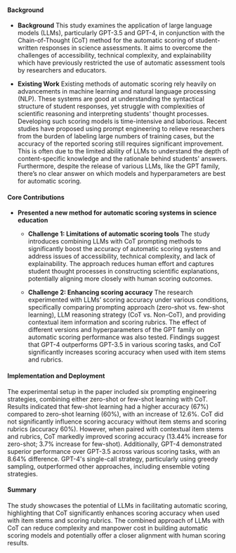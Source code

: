 #### Background
- **Background**
This study examines the application of large language models (LLMs), particularly GPT-3.5 and GPT-4, in conjunction with the Chain-of-Thought (CoT) method for the automatic scoring of student-written responses in science assessments. It aims to overcome the challenges of accessibility, technical complexity, and explainability which have previously restricted the use of automatic assessment tools by researchers and educators.

- **Existing Work**
Existing methods of automatic scoring rely heavily on advancements in machine learning and natural language processing (NLP). These systems are good at understanding the syntactical structure of student responses, yet struggle with complexities of scientific reasoning and interpreting students' thought processes. Developing such scoring models is time-intensive and laborious. Recent studies have proposed using prompt engineering to relieve researchers from the burden of labeling large numbers of training cases, but the accuracy of the reported scoring still requires significant improvement. This is often due to the limited ability of LLMs to understand the depth of content-specific knowledge and the rationale behind students' answers. Furthermore, despite the release of various LLMs, like the GPT family, there’s no clear answer on which models and hyperparameters are best for automatic scoring.

#### Core Contributions
- **Presented a new method for automatic scoring systems in science education**
    - **Challenge 1: Limitations of automatic scoring tools**
        The study introduces combining LLMs with CoT prompting methods to significantly boost the accuracy of automatic scoring systems and address issues of accessibility, technical complexity, and lack of explainability. The approach reduces human effort and captures student thought processes in constructing scientific explanations, potentially aligning more closely with human scoring outcomes.

    - **Challenge 2: Enhancing scoring accuracy**
        The research experimented with LLMs’ scoring accuracy under various conditions, specifically comparing prompting approach (zero-shot vs. few-shot learning), LLM reasoning strategy (CoT vs. Non-CoT), and providing contextual item information and scoring rubrics. The effect of different versions and hyperparameters of the GPT family on automatic scoring performance was also tested. Findings suggest that GPT-4 outperforms GPT-3.5 in various scoring tasks, and CoT significantly increases scoring accuracy when used with item stems and rubrics.

#### Implementation and Deployment
The experimental setup in the paper included six prompting engineering strategies, combining either zero-shot or few-shot learning with CoT. Results indicated that few-shot learning had a higher accuracy (67%) compared to zero-shot learning (60%), with an increase of 12.6%. CoT did not significantly influence scoring accuracy without item stems and scoring rubrics (accuracy 60%). However, when paired with contextual item stems and rubrics, CoT markedly improved scoring accuracy (13.44% increase for zero-shot; 3.7% increase for few-shot). Additionally, GPT-4 demonstrated superior performance over GPT-3.5 across various scoring tasks, with an 8.64% difference. GPT-4's single-call strategy, particularly using greedy sampling, outperformed other approaches, including ensemble voting strategies.

#### Summary
The study showcases the potential of LLMs in facilitating automatic scoring, highlighting that CoT significantly enhances scoring accuracy when used with item stems and scoring rubrics. The combined approach of LLMs with CoT can reduce complexity and manpower cost in building automatic scoring models and potentially offer a closer alignment with human scoring results.